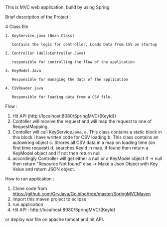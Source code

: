 This is MVC web application, build by using Spring.

Brief description of the Project :

4 Class file 

    1. KeyService.java (Bean Class)
    
       Contains the logic for controller, Loads Data from CSV on startup
       
    2. Controller (HelloController.Java)
    
       responsible for controlling the flow of the application
       
    3. KeyModel.Java
    
       Responsible for managing the data of the application
       
    4. CSVReader.java
    
       Responsible for loading data from a CSV file.
 
 
Flow : 
1. Hit API (http://localhost:8080/SpringMVC/{KeyId})
2. Contoller will receive the request and will map the request to one of RequestMapping.
3. Contoller will call KeyService.java, 
   a. This class contains a static block in this block i have written code for CSV loading 
   b. This class contains an autowiring object
   c. Strores all CSV data in a map on loading time (on first time request)
   d. searches KeyId in map, if found then return a KeyModel object and if not then return null.
4. accordingly Controller will get either a null or a KeyModel object
   if -> null then return "Resource Not found"
   else -> Make a Json Object with Key Value and return JSON object.
   

How to run application :
1. Clone code from https://github.com/GrvJava/Goibibo/tree/master/SpringMVCMaven
2. import this maven project to eclipse 
3. run application 
4. Hit API : http://localhost:8080/SpringMVC/{KeyId}

or deploy war file on apache tomcat and hit API.
   
       
